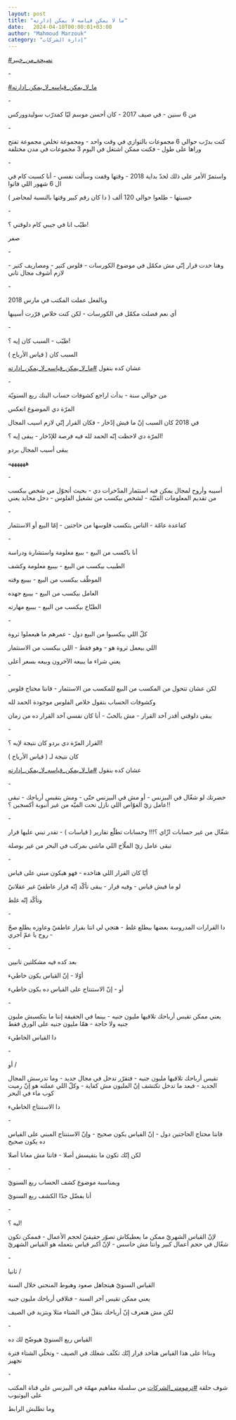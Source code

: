 ```yaml
---
layout: post
title: "ما لا يمكن قياسه لا يمكن إدارته"
date:   2024-04-10T00:00:01+03:00
author: "Mahmoud Marzouk"
category: "إدارة الشركات"
---
```



[<u>\#نصيحة\_من\_خبير</u>](https://www.facebook.com/hashtag/%D9%86%D8%B5%D9%8A%D8%AD%D8%A9_%D9%85%D9%86_%D8%AE%D8%A8%D9%8A%D8%B1?__eep__=6&__cft__%5b0%5d=AZU2AYxdXrx7Fc4WAvsgTeb9xRJH2e8F0mkZN9CPjpqQFzpEFve49Vsl-dcbfmU9nEN_n4b0UuK-uBdK9KCRZZ_6D2V34zIF1ogMN6J_Z-7t4587jl4OY5TI2k3b3cH8ilAH5P0jB3IAOVmRkN7IJYawaIEeN0hZfmHBNcGpRPVOrBqH1oOQWUSyshkCT5iWwdU&__tn__=*NK-R)

\-

[<u>\#ما\_لا\_يمكن\_قياسه\_لا\_يمكن\_إدارته</u>](https://www.facebook.com/hashtag/%D9%85%D8%A7_%D9%84%D8%A7_%D9%8A%D9%85%D9%83%D9%86_%D9%82%D9%8A%D8%A7%D8%B3%D9%87_%D9%84%D8%A7_%D9%8A%D9%85%D9%83%D9%86_%D8%A5%D8%AF%D8%A7%D8%B1%D8%AA%D9%87?__eep__=6&__cft__%5b0%5d=AZU2AYxdXrx7Fc4WAvsgTeb9xRJH2e8F0mkZN9CPjpqQFzpEFve49Vsl-dcbfmU9nEN_n4b0UuK-uBdK9KCRZZ_6D2V34zIF1ogMN6J_Z-7t4587jl4OY5TI2k3b3cH8ilAH5P0jB3IAOVmRkN7IJYawaIEeN0hZfmHBNcGpRPVOrBqH1oOQWUSyshkCT5iWwdU&__tn__=*NK-R)

\-

من 6 سنين - في صيف 2017 - كان أحسن موسم ليّا كمدرّب
سوليدووركس

\-

كنت بدرّب حوالي 6 مجموعات بالتوازي في وقت واحد - ومجموعة
تخلص مجموعة تفتح وراها على طول - فكنت ممكن اشتغل في اليوم 3 مجموعات في
مدن مختلفة

\-

واستمرّ الأمر على ذلك لحدّ بداية 2018 - وقتها وقفت وسألت
نفسي - أنا كسبت كام في ال 6 شهور اللي فاتوا

حسبتها - طلعوا حوالي 120 ألف ( دا كان رقم كبير وقتها
بالنسبة لمحاضر )

\-

طيّب انا في جيبي كام دلوقتي ؟!

صفر

\-

وهنا خدت قرار إنّي مش مكمّل في موضوع الكورسات - فلوس
كتير - ومصاريف كتير - لازم أشوف مجال تاني

\-

وبالفعل عملت المكتب في مارس 2018

أي نعم فضلت مكمّل في الكورسات - لكن كنت خلاص قرّرت
أسيبها

\-

طيّب - السبب كان إيه ؟!

السبب كان ( قياس الأرباح )

عشان كده بنقول
[<u>\#ما\_لا\_يمكن\_قياسه\_لا\_يمكن\_إدارته</u>](https://www.facebook.com/hashtag/%D9%85%D8%A7_%D9%84%D8%A7_%D9%8A%D9%85%D9%83%D9%86_%D9%82%D9%8A%D8%A7%D8%B3%D9%87_%D9%84%D8%A7_%D9%8A%D9%85%D9%83%D9%86_%D8%A5%D8%AF%D8%A7%D8%B1%D8%AA%D9%87?__eep__=6&__cft__%5b0%5d=AZU2AYxdXrx7Fc4WAvsgTeb9xRJH2e8F0mkZN9CPjpqQFzpEFve49Vsl-dcbfmU9nEN_n4b0UuK-uBdK9KCRZZ_6D2V34zIF1ogMN6J_Z-7t4587jl4OY5TI2k3b3cH8ilAH5P0jB3IAOVmRkN7IJYawaIEeN0hZfmHBNcGpRPVOrBqH1oOQWUSyshkCT5iWwdU&__tn__=*NK-R)

\-

من حوالي سنة - بدأت اراجع كشوفات حساب البنك ربع
السنويّة

المرّة دي الموضوع اتعكس

في 2018 كان السبب إنّ ما فيش إدّخار - فكان القرار إنّي لازم
اسيب المجال

المرّة دي لاحظت إنّه الحمد لله فيه فرصة للإدّخار - يبقى إيه
؟!

يبقى أسيب المجال بردو

ههههههه

\-

أسيبه وأروح لمجال يمكن فيه استثمار المدّخرات دي - بحيث
أتحوّل من شخص بيكسب من تقديم المعلومات الفنّيّة - لشخص بيكسب من تشغيل
الفلوس - دخل محايد يعني

\-

كقاعدة عامّة - الناس بتكسب فلوسها من حاجتين - إمّا البيع
أو الاستثمار

\-

أنا باكسب من البيع - ببيع معلومة واستشارة ودراسة

الطبيب بيكسب من البيع - بيبيع معلومة وكشف

الموظّف بيكسب من البيع - بيبيع وقته

العامل بيكسب من البيع - بيبيع جهده

الطبّاخ بيكسب من البيع - بيبيع مهارته

\-

كلّ اللي بيكسبوا من البيع دول - عمرهم ما هيعملوا
ثروة

اللي بيعمل ثروة هو - وهو فقط - اللي بيكسب من
الاستثمار

يعني شراء ما يبيعه الآخرون وبيعه بسعر أعلى

\-

لكن عشان تتحول من المكسب من البيع للمكسب من الاستثمار -
فانتا محتاج فلوس

وكشوفات الحساب بتقول خلاص الفلوس موجودة الحمد لله

يبقى دلوقتي أقدر آخد القرار - مش بالحبّ - أنا كان نفسي
آخد القرار ده من زمان

\-

القرار المرّة دي بردو كان نتيجة لإيه ؟!

كان نتيجة لـ ( قياس الأرباح )

عشان كده بنقول
[<u>\#ما\_لا\_يمكن\_قياسه\_لا\_يمكن\_إدارته</u>](https://www.facebook.com/hashtag/%D9%85%D8%A7_%D9%84%D8%A7_%D9%8A%D9%85%D9%83%D9%86_%D9%82%D9%8A%D8%A7%D8%B3%D9%87_%D9%84%D8%A7_%D9%8A%D9%85%D9%83%D9%86_%D8%A5%D8%AF%D8%A7%D8%B1%D8%AA%D9%87?__eep__=6&__cft__%5b0%5d=AZU2AYxdXrx7Fc4WAvsgTeb9xRJH2e8F0mkZN9CPjpqQFzpEFve49Vsl-dcbfmU9nEN_n4b0UuK-uBdK9KCRZZ_6D2V34zIF1ogMN6J_Z-7t4587jl4OY5TI2k3b3cH8ilAH5P0jB3IAOVmRkN7IJYawaIEeN0hZfmHBNcGpRPVOrBqH1oOQWUSyshkCT5iWwdU&__tn__=*NK-R)

\-

حضرتك لو شغّال في البيزنس - أو مش في البيزنس حتّى - ومش
بتقيس أرباحك - تبقى عامل زيّ الغوّاص اللي نازل تحت الميّه من غير أنبوبة
أكسجين ؟!!

\-

شغّال من غير حسابات ازّاي ؟!!! وحسابات تطلّع تقارير (
قياسات ) - تقدر تبني عليها قرار

تبقى عامل زيّ الملّاح اللي ماشي بمركب في البحر من غير
بوصلة

\-

أيّا كان القرار اللي هتاخده - فهو هيكون مبني على
قياس

لو ما فيش قياس - وفيه قرار - يبقى تأكّد إنّه قرار عاطفيّ
غير عقلانيّ

وتأكّد إنّه غلط

\-

دا القرارات المدروسة بعضها بيطلع غلط - هتجي لي انتا
بقرار عاطفيّ وعاوزه يطلع صحّ - روح يا عمّ اجري

\-

بعد كده فيه مشكلتين تانيين

أوّلا - إنّ القياس يكون خاطيء

أو - إنّ الاستنتاج على القياس ده يكون خاطيء

\-

يعني ممكن تقيس أرباحك تلاقيها مليون جنيه - بينما في
الحقيقة إنتا ما بتكسبش مليون جنيه ولا حاجة - همّا مليون جنيه على الورق
فقط

دا القياس الخاطيء

\-

أو /

تقيس أرباحك تلاقيها مليون جنيه - فتقرّر تدخل في مجال
جديد - وما تدرسش المجال الجديد - فبعد ما تدخل تكتشف إنّ المليون مش
كفاية - وكلّ اللي عملته هو إنّ رميت كوب ماء في البحر

دا الاستنتاج الخاطيء

\-

فانتا محتاج الحاجتين دول - إنّ القياس يكون صحيح - وإنّ
الاستنتاج المبني على القياس ده يكون صحيح

لكن إنّك تكون ما بتقيسش أصلا - فانتا مش معانا أصلا

\-

وبمناسبة موضوع كشف الحساب ربع السنويّ

أنا بفضّل جدّا الكشف ربع السنويّ

\-

ليه ؟!

لإنّ القياس الشهريّ ممكن ما يعطيكاش تصوّر حقيقيّ لحجم
الأعمال - فممكن تكون شغّال في حجم أعمال كبير وانتا مش حاسس - لإنّ أكبر
قياس بتعمله هو القياس الشهريّ

\-

ثانيا /

القياس السنويّ هيتجاهل صعود وهبوط المنحنى خلال
السنة

يعني ممكن تقيس آخر السنة - فتلاقي أرباحك مليون
جنيه

لكن مش هتعرف إنّ أرباحك بتقلّ في الشتاء مثلا وبتزيد في
الصيف

\-

القياس ربع السنويّ هيوضّح لك ده

وبناءا على هذا القياس هتاخد قرار إنّك تكثّف شغلك في
الصيف - وتخلّي الشتاء فترة تجهيز

\-

شوف حلقة
[<u>\#ترمومتر\_الشركات</u>](https://www.facebook.com/hashtag/%D8%AA%D8%B1%D9%85%D9%88%D9%85%D8%AA%D8%B1_%D8%A7%D9%84%D8%B4%D8%B1%D9%83%D8%A7%D8%AA?__eep__=6&__cft__%5b0%5d=AZU2AYxdXrx7Fc4WAvsgTeb9xRJH2e8F0mkZN9CPjpqQFzpEFve49Vsl-dcbfmU9nEN_n4b0UuK-uBdK9KCRZZ_6D2V34zIF1ogMN6J_Z-7t4587jl4OY5TI2k3b3cH8ilAH5P0jB3IAOVmRkN7IJYawaIEeN0hZfmHBNcGpRPVOrBqH1oOQWUSyshkCT5iWwdU&__tn__=*NK-R)
من سلسلة مفاهيم مهمّة في البيزنس على قناة المكتب على
اليوتيوب

وما تطلبش الرابط
